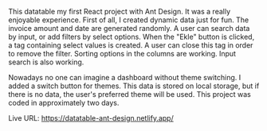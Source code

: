 This datatable my first React project with Ant Design. It was a really enjoyable experience. 
First of all, I created dynamic data just for fun. The invoice amount and date are generated randomly. A user can search data by input, or add filters by select options.
When the "Ekle" button is clicked, a tag containing select values is created. A user can close this tag in order to remove the filter. Sorting options in the columns are working.
Input search is also working. 

Nowadays no one can imagine a dashboard without theme switching. I added a switch button for themes. This data is stored on local storage, but if there is no data, the user's preferred theme will be used.
This project was coded in approximately two days. 

Live URL: https://datatable-ant-design.netlify.app/